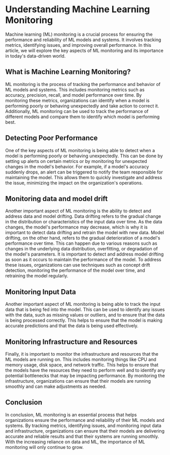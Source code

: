 # Understanding Machine Learning Monitoring

Machine learning (ML) monitoring is a crucial process for ensuring the performance and reliability of ML models and systems. It involves tracking metrics, identifying issues, and improving overall performance. In this article, we will explore the key aspects of ML monitoring and its importance in today's data-driven world.

## What is Machine Learning Monitoring?

ML monitoring is the process of tracking the performance and behavior of ML models and systems. This includes monitoring metrics such as accuracy, precision, recall, and model performance over time. By monitoring these metrics, organizations can identify when a model is performing poorly or behaving unexpectedly and take action to correct it. Additionally, ML monitoring can be used to track the performance of different models and compare them to identify which model is performing best.

## Detecting Poor Performance

One of the key aspects of ML monitoring is being able to detect when a model is performing poorly or behaving unexpectedly. This can be done by setting up alerts on certain metrics or by monitoring for unexpected changes in the model's behavior. For example, if a model's accuracy suddenly drops, an alert can be triggered to notify the team responsible for maintaining the model. This allows them to quickly investigate and address the issue, minimizing the impact on the organization's operations.

## Monitoring data and model drift

Another important aspect of ML monitoring is the ability to detect and address data and model drifting. Data drifting refers to the gradual change in the distribution or characteristics of the input data over time. As the data changes, the model's performance may decrease, which is why it is important to detect data drifting and retrain the model with new data. Model drifting, on the other hand, refers to the gradual deterioration of a model's performance over time. This can happen due to various reasons such as changes in the underlying data distribution, overfitting, or degradation of the model's parameters. It is important to detect and address model drifting as soon as it occurs to maintain the performance of the model. To address these issues, organizations can use techniques such as concept drift detection, monitoring the performance of the model over time, and retraining the model regularly.

## Monitoring Input Data

Another important aspect of ML monitoring is being able to track the input data that is being fed into the model. This can be used to identify any issues with the data, such as missing values or outliers, and to ensure that the data is being processed correctly. This helps to ensure that the model is making accurate predictions and that the data is being used effectively.

## Monitoring Infrastructure and Resources

Finally, it is important to monitor the infrastructure and resources that the ML models are running on. This includes monitoring things like CPU and memory usage, disk space, and network traffic. This helps to ensure that the models have the resources they need to perform well and to identify any potential bottlenecks that may be impacting performance. By monitoring the infrastructure, organizations can ensure that their models are running smoothly and can make adjustments as needed.

## Conclusion

In conclusion, ML monitoring is an essential process that helps organizations ensure the performance and reliability of their ML models and systems. By tracking metrics, identifying issues, and monitoring input data and infrastructure, organizations can ensure that their models are delivering accurate and reliable results and that their systems are running smoothly. With the increasing reliance on data and ML, the importance of ML monitoring will only continue to grow.
